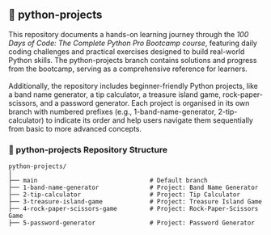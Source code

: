 ## 🧰 python-projects
This repository documents a hands-on learning journey through the *100 Days of Code: The Complete Python Pro Bootcamp course*, featuring daily coding challenges and practical exercises designed to build real-world Python skills. The python-projects branch contains solutions and progress from the bootcamp, serving as a comprehensive reference for learners. <br><br>
Additionally, the repository includes beginner-friendly Python projects, like a band name generator, a tip calculator, a treasure island game, rock-paper-scissors, and a password generator. Each project is organised in its own branch with numbered prefixes (e.g., 1-band-name-generator, 2-tip-calculator) to indicate its order and help users navigate them sequentially from basic to more advanced concepts.
### 📁 python-projects Repository Structure
```
python-projects/
│
├── main                               # Default branch
├── 1-band-name-generator              # Project: Band Name Generator
├── 2-tip-calculator                   # Project: Tip Calculator
├── 3-treasure-island-game             # Project: Treasure Island Game
├── 4-rock-paper-scissors-game         # Project: Rock-Paper-Scissors Game
├── 5-password-generator               # Project: Password Generator


```
